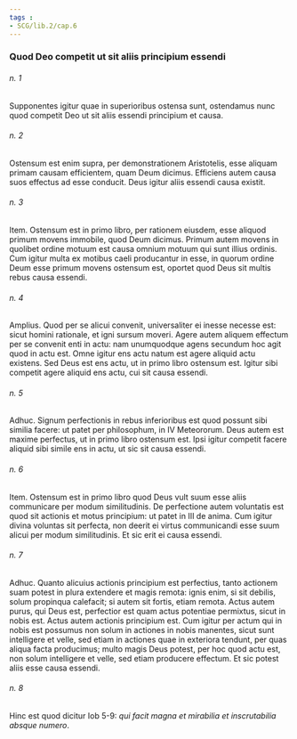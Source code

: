 ```yaml
---
tags : 
- SCG/lib.2/cap.6
---
```


### Quod Deo competit ut sit aliis principium essendi

###### n. 1
Supponentes igitur quae in superioribus ostensa sunt, ostendamus nunc quod competit Deo ut sit aliis essendi principium et causa.

###### n. 2
Ostensum est enim supra, per demonstrationem Aristotelis, esse aliquam primam causam efficientem, quam Deum dicimus. Efficiens autem causa suos effectus ad esse conducit. Deus igitur aliis essendi causa existit.

###### n. 3
Item. Ostensum est in primo libro, per rationem eiusdem, esse aliquod primum movens immobile, quod Deum dicimus. Primum autem movens in quolibet ordine motuum est causa omnium motuum qui sunt illius ordinis. Cum igitur multa ex motibus caeli producantur in esse, in quorum ordine Deum esse primum movens ostensum est, oportet quod Deus sit multis rebus causa essendi.

###### n. 4
Amplius. Quod per se alicui convenit, universaliter ei inesse necesse est: sicut homini rationale, et igni sursum moveri. Agere autem aliquem effectum per se convenit enti in actu: nam unumquodque agens secundum hoc agit quod in actu est. Omne igitur ens actu natum est agere aliquid actu existens. Sed Deus est ens actu, ut in primo libro ostensum est. Igitur sibi competit agere aliquid ens actu, cui sit causa essendi.

###### n. 5
Adhuc. Signum perfectionis in rebus inferioribus est quod possunt sibi similia facere: ut patet per philosophum, in IV Meteororum. Deus autem est maxime perfectus, ut in primo libro ostensum est. Ipsi igitur competit facere aliquid sibi simile ens in actu, ut sic sit causa essendi.

###### n. 6
Item. Ostensum est in primo libro quod Deus vult suum esse aliis communicare per modum similitudinis. De perfectione autem voluntatis est quod sit actionis et motus principium: ut patet in III de anima. Cum igitur divina voluntas sit perfecta, non deerit ei virtus communicandi esse suum alicui per modum similitudinis. Et sic erit ei causa essendi.

###### n. 7
Adhuc. Quanto alicuius actionis principium est perfectius, tanto actionem suam potest in plura extendere et magis remota: ignis enim, si sit debilis, solum propinqua calefacit; si autem sit fortis, etiam remota. Actus autem purus, qui Deus est, perfectior est quam actus potentiae permixtus, sicut in nobis est. Actus autem actionis principium est. Cum igitur per actum qui in nobis est possumus non solum in actiones in nobis manentes, sicut sunt intelligere et velle, sed etiam in actiones quae in exteriora tendunt, per quas aliqua facta producimus; multo magis Deus potest, per hoc quod actu est, non solum intelligere et velle, sed etiam producere effectum. Et sic potest aliis esse causa essendi.

###### n. 8
Hinc est quod dicitur Iob 5-9: *qui facit magna et mirabilia et inscrutabilia absque numero*.

